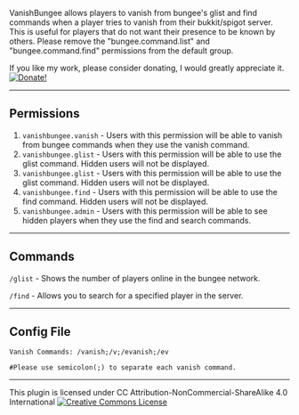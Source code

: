 VanishBungee allows players to vanish from bungee's glist and find commands when a player tries to vanish from their bukkit/spigot server. This is useful for players that do not want their presence to be known by others. Please remove the "bungee.command.list" and "bungee.command.find" permissions from the default group.

If you like my work, please consider donating, I would greatly appreciate it. [![Donate!](https://www.paypalobjects.com/en_US/i/btn/btn_donate_LG.gif)](https://www.paypal.com/cgi-bin/webscr?cmd=_donations&business=vik1395lp@gmail.com&lc=US&item_name=Spigot%20Plugins&item_number=LegitPlay.net%20Plugin%20Dev&no_note=0&currency_code=USD&bn=PP-DonationsBF:btn_donateCC_LG.gif:NonHostedGuest)

-----------
Permissions
-----------

 1. `vanishbungee.vanish` - Users with this permission will be able to vanish from bungee commands when they use the vanish command.
 2. `vanishbungee.glist` - Users with this permission will be able to use the glist command. Hidden users will not be displayed.
 3. `vanishbungee.glist` - Users with this permission will be able to use the glist command. Hidden users will not be displayed.
 4. `vanishbungee.find` - Users with this permission will be able to use the find command. Hidden users will not be displayed.
 5. `vanishbungee.admin` - Users with this permission will be able to see hidden players when they use the find and search commands.

-----------


Commands
-----------
`/glist` - Shows the number of players online in the bungee network.

`/find` - Allows you to search for a specified player in the server.

-----------


Config File
-----------
`Vanish Commands: /vanish;/v;/evanish;/ev`

`#Please use semicolon(;) to separate each vanish command.`

-----------


This plugin is licensed under CC Attribution-NonCommercial-ShareAlike 4.0 International
[![Creative Commons License](http://i.creativecommons.org/l/by-nc-nd/3.0/88x31.png)](http://creativecommons.org/licenses/by-nc-sa/4.0/deed.en_US)
